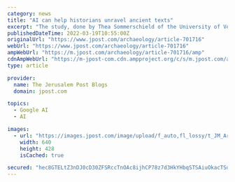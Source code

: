 ```yaml
---
category: news
title: "AI can help historians unravel ancient texts"
excerpt: "The study, done by Thea Sommerschield of the University of Venice, and DeepMind Research Scientist Yannis Assael, was peer-reviewed and published in Nature, one of the world's most widely read and ..."
publishedDateTime: 2022-03-19T10:55:00Z
originalUrl: "https://www.jpost.com/archaeology/article-701716"
webUrl: "https://www.jpost.com/archaeology/article-701716"
ampWebUrl: "https://m.jpost.com/archaeology/article-701716/amp"
cdnAmpWebUrl: "https://m-jpost-com.cdn.ampproject.org/c/s/m.jpost.com/archaeology/article-701716/amp"
type: article

provider:
  name: The Jerusalem Post Blogs
  domain: jpost.com

topics:
  - Google AI
  - AI

images:
  - url: "https://images.jpost.com/image/upload/f_auto,fl_lossy/t_JM_ArticleMainImageFaceDetect/499764"
    width: 640
    height: 428
    isCached: true

secured: "hec8GTELtZ3nDJ0cD30ZFSRccTnOAc8ijhCP78z7d3HkYHbqSTSAiuOkacTSdH04IsfgKc5mJjO0R3iIzqysxFu+LgYN4ooktgJCZgNOzzMyseJ20ccVFq7cCw+QEuyce5rinkPRyHEl1rI4vWhfzFhIc+vTd4J4hVIf+S2jQLAkK4kxtBPp8kMrNER6DZkEtDYxrLyGHJ3/pccujEtGzauEECQ+ezuicrEDmdnIO2ZxeDkrd2qPykYTFgwgjT25cj62xfyEelDQeNJFcJLxu8lqVcsOlnI6Oklwj8cuYkke52sVekDJNEAIbI3hRzikqJC0S0fc9YAHrxcp+l/ZdiPrVIjOdva10FUo7MouBBc=;fIsXFKuU/nUallqA7aa8hQ=="
---
```


